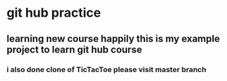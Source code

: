 # git hub practice
## learning new course happily this is my example project to learn git hub course
### i also done clone of TicTacToe please visit master branch